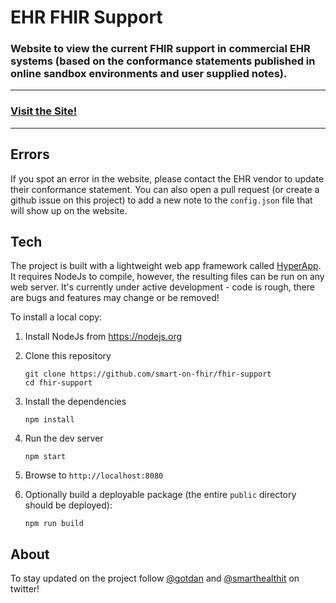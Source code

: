 # EHR FHIR Support
### Website to view the current FHIR support in commercial EHR systems (based on the conformance statements published in online sandbox environments and user supplied notes).

---

### [Visit the Site!](http://docs.smarthealthit.org/fhir-support)

---

## Errors
If you spot an error in the website, please contact the EHR vendor to update their conformance statement. You can also open a pull request (or create a github issue on this project) to add a new note to the ```config.json``` file that will show up on the website.

## Tech
The project is built with a lightweight web app framework called [HyperApp](https://github.com/hyperapp/hyperapp). It requires NodeJs to compile, however, the resulting files can be run on any web server. It's currently under active development - code is rough, there are bugs and features may change or be removed!

To install a local copy:
1. Install NodeJs from https://nodejs.org

2. Clone this repository
    
    ```
    git clone https://github.com/smart-on-fhir/fhir-support
    cd fhir-support
    ```
    
3. Install the dependencies
    
    ```
    npm install
    ```
    
4. Run the dev server

    ```
    npm start
    ```
    
5. Browse to ```http://localhost:8080```

6. Optionally build a deployable package (the entire ```public``` directory should be deployed):

    ```
    npm run build
    ```

## About
To stay updated on the project follow [@gotdan](https://twitter.com/intent/user?screen_name=gotdan) and [@smarthealthit](https://twitter.com/intent/user?screen_name=smarthealthit) on twitter!
